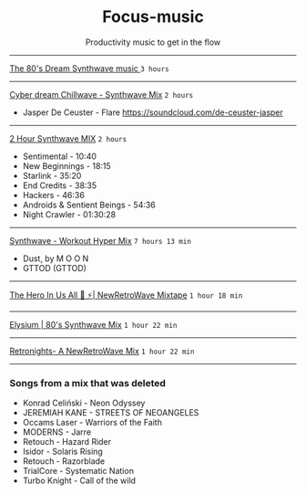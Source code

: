 <h1 align="center">Focus-music</h1> 
<p align="center">Productivity music to get in the flow</p>

---

[The 80's Dream Synthwave music ](https://www.youtube.com/watch?v=aP6ykG2yK8g)
`3 hours`

---

[Cyber dream Chillwave - Synthwave Mix](https://www.youtube.com/watch?v=yhCuCqJbOVE)
 `2 hours`
- Jasper De Ceuster - Flare https://soundcloud.com/de-ceuster-jasper

---

[2 Hour Synthwave MIX](https://www.youtube.com/watch?v=g6hY7dB54bc)
`2 hours`
-  Sentimental - 10:40
- New Beginnings - 18:15
- Starlink - 35:20
- End Credits - 38:35
- Hackers - 46:36
- Androids & Sentient Beings - 54:36
- Night Crawler - 01:30:28

---

[Synthwave - Workout Hyper Mix](https://www.youtube.com/watch?v=hcJ9OKKWSG4)
`7 hours 13 min`
- Dust, by M O O N 
- GTTOD (GTTOD)

---

[The Hero In Us All 🐲 ⚡| NewRetroWave Mixtape](https://www.youtube.com/watch?v=Up8a13j-lqA)
`1 hour 18 min`

---

[Elysium | 80's Synthwave Mix](https://www.youtube.com/watch?v=yKS3R5Kf4Pk)
`1 hour 22 min`

---

[ Retronights- A NewRetroWave Mix](https://www.youtube.com/watch?v=OwWpbY4YuRo)
`1 hour 22 min`

---

### Songs from a mix that was deleted
- Konrad Celiński - Neon Odyssey
- JEREMIAH KANE - STREETS OF NEOANGELES
- Occams Laser - Warriors of the Faith
- MODERNS - Jarre
- Retouch - Hazard Rider
- Isidor - Solaris Rising
- Retouch - Razorblade
- TrialCore - Systematic Nation
- Turbo Knight - Call of the wild
